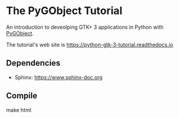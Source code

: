 The PyGObject Tutorial
======================

An introduction to deveolping GTK+ 3 applications in Python with [PyGObject](https://pygobject.readthedocs.io).

The tutorial's web site is https://python-gtk-3-tutorial.readthedocs.io


Dependencies
------------
- Sphinx: https://www.sphinx-doc.org


Compile
-------
make html
